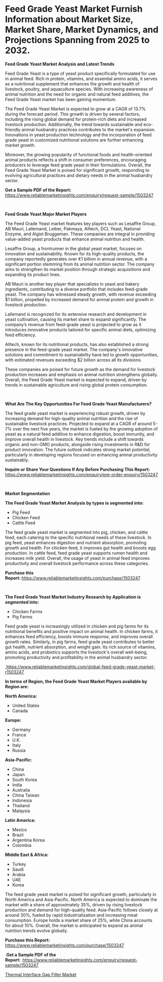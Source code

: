 <p><h1>Feed Grade Yeast Market Furnish Information about Market Size, Market Share, Market Dynamics, and Projections Spanning from 2025 to 2032.</h1></p><p><strong>Feed Grade Yeast Market Analysis and Latest Trends</strong></p>
<p><p>Feed Grade Yeast is a type of yeast product specifically formulated for use in animal feed. Rich in protein, vitamins, and essential amino acids, it serves as a nutritional supplement that enhances the growth and health of livestock, poultry, and aquaculture species. With increasing awareness of animal nutrition and the need for organic and natural feed additives, the Feed Grade Yeast market has been gaining momentum.</p><p>The Feed Grade Yeast Market is expected to grow at a CAGR of 13.7% during the forecast period. This growth is driven by several factors, including the rising global demand for protein-rich diets and increased livestock production. Additionally, the trend towards sustainable and eco-friendly animal husbandry practices contributes to the market's expansion. Innovations in yeast production technology and the incorporation of feed grade yeast in customized nutritional solutions are further enhancing market growth. </p><p>Moreover, the growing popularity of functional foods and health-oriented animal products reflects a shift in consumer preferences, encouraging producers to leverage feed grade yeast in their formulations. Overall, the Feed Grade Yeast Market is poised for significant growth, responding to evolving agricultural practices and dietary needs in the animal husbandry sector.</p></p>
<p><strong>Get a Sample PDF of the Report:&nbsp;</strong> <a href="https://www.reliablemarketinsights.com/enquiry/request-sample/1503247?utm_campaign=3186&utm_medium=2&utm_source=Github&utm_content=ia&utm_term=23032025&utm_id=feed-grade-yeast">https://www.reliablemarketinsights.com/enquiry/request-sample/1503247</a></p>
<p>&nbsp;</p>
<p><strong>Feed Grade Yeast Major Market Players</strong></p>
<p><p>The Feed Grade Yeast market features key players such as Lesaffre Group, AB Mauri, Lallemand, Leiber, Pakmaya, Alltech, DCL Yeast, National Enzyme, and Algist Bruggeman. These companies are integral in providing value-added yeast products that enhance animal nutrition and health.</p><p>Lesaffre Group, a frontrunner in the global yeast market, focuses on innovation and sustainability. Known for its high-quality products, the company reportedly generates over €1 billion in annual revenue, with a significant portion stemming from its animal nutrition sector. The company aims to strengthen its market position through strategic acquisitions and expanding its product lines.</p><p>AB Mauri is another key player that specializes in yeast and bakery ingredients, contributing to a diverse portfolio that includes feed-grade yeast. The company has witnessed steady growth, with revenue exceeding $1 billion, propelled by increased demand for animal protein and growth in livestock production.</p><p>Lallemand is recognized for its extensive research and development in yeast cultivation, causing its market share to expand significantly. The company’s revenue from feed-grade yeast is projected to grow as it introduces innovative products tailored for specific animal diets, optimizing feed efficiency.</p><p>Alltech, known for its nutritional products, has also established a strong presence in the feed-grade yeast market. The company's innovative solutions and commitment to sustainability have led to growth opportunities, with estimated revenues exceeding $2 billion across all its divisions. </p><p>These companies are poised for future growth as the demand for livestock production increases and emphasis on animal nutrition strengthens globally. Overall, the Feed Grade Yeast market is expected to expand, driven by trends in sustainable agriculture and rising global protein consumption.</p></p>
<p>&nbsp;</p>
<p><strong>What Are The Key Opportunities For Feed Grade Yeast Manufacturers?</strong></p>
<p><p>The feed grade yeast market is experiencing robust growth, driven by increasing demand for high-quality animal nutrition and the rise of sustainable livestock practices. Projected to expand at a CAGR of around 5-7% over the next five years, the market is fueled by the growing adoption of yeast as a natural feed additive to enhance digestion, boost immunity, and improve overall health in livestock. Key trends include a shift towards organic and non-GMO products, alongside rising investments in R&D for product innovation. The future outlook indicates strong market potential, particularly in developing regions focused on enhancing animal productivity sustainably.</p></p>
<p><strong>Inquire or Share Your Questions If Any Before Purchasing This Report:</strong> <a href="https://www.reliablemarketinsights.com/enquiry/pre-order-enquiry/1503247?utm_campaign=3186&utm_medium=2&utm_source=Github&utm_content=ia&utm_term=23032025&utm_id=feed-grade-yeast">https://www.reliablemarketinsights.com/enquiry/pre-order-enquiry/1503247</a></p>
<p>&nbsp;</p>
<p><strong>Market Segmentation</strong></p>
<p><strong>The Feed Grade Yeast Market Analysis by types is segmented into:</strong></p>
<p><ul><li>Pig Feed</li><li>Chicken Feed</li><li>Cattle Feed</li></ul></p>
<p><p>The feed grade yeast market is segmented into pig, chicken, and cattle feed, each catering to the specific nutritional needs of these livestock. In pig feed, yeast enhances digestion and nutrient absorption, promoting growth and health. For chicken feed, it improves gut health and boosts egg production. In cattle feed, feed grade yeast supports rumen health and increases milk yield. Overall, the usage of yeast in animal feed improves productivity and overall livestock performance across these categories.</p></p>
<p><strong>Purchase this Report:&nbsp;</strong><a href="https://www.reliablemarketinsights.com/purchase/1503247?utm_campaign=3186&utm_medium=2&utm_source=Github&utm_content=ia&utm_term=23032025&utm_id=feed-grade-yeast">https://www.reliablemarketinsights.com/purchase/1503247</a></p>
<p>&nbsp;</p>
<p><strong>The Feed Grade Yeast Market Industry Research by Application is segmented into:</strong></p>
<p><ul><li>Chicken Farms</li><li>Pig Farms</li></ul></p>
<p><p>Feed grade yeast is increasingly utilized in chicken and pig farms for its nutritional benefits and positive impact on animal health. In chicken farms, it enhances feed efficiency, boosts immune response, and improves overall growth rates. Similarly, in pig farms, feed grade yeast contributes to better gut health, nutrient absorption, and weight gain. Its rich source of vitamins, amino acids, and probiotics supports the livestock's overall well-being, promoting productivity and profitability in the animal husbandry sector.</p></p>
<p><a href="https://www.reliablemarketinsights.com/global-feed-grade-yeast-market-r1503247?utm_campaign=3186&utm_medium=2&utm_source=Github&utm_content=ia&utm_term=23032025&utm_id=feed-grade-yeast">&nbsp;https://www.reliablemarketinsights.com/global-feed-grade-yeast-market-r1503247</a></p>
<p><strong>In terms of Region, the Feed Grade Yeast Market Players available by Region are:</strong></p>
<p>
    <p> <strong> North America: </strong>
        <ul>
            <li>United States</li>
            <li>Canada</li>
        </ul>
        </p> 
    <p> <strong> Europe: </strong>
        <ul>
            <li>Germany</li>
            <li>France</li>
            <li>U.K.</li>
            <li>Italy</li>
            <li>Russia</li>
        </ul>
        </p> 
    <p> <strong> Asia-Pacific: </strong>
        <ul>
            <li>China</li>
            <li>Japan</li>
            <li>South Korea</li>
            <li>India</li>
            <li>Australia</li>
            <li>China Taiwan</li>
            <li>Indonesia</li>
            <li>Thailand</li>
            <li>Malaysia</li>
        </ul>
        </p> 
    <p> <strong> Latin America: </strong>
        <ul>
            <li>Mexico</li>
            <li>Brazil</li>
            <li>Argentina Korea</li>
            <li>Colombia</li>
        </ul>
        </p> 
    <p> <strong> Middle East & Africa: </strong>
        <ul>
            <li>Turkey</li>
            <li>Saudi</li>
            <li>Arabia</li>
            <li>UAE</li>
            <li>Korea</li>
        </ul>
    </p>
    </p>
<p><p>The feed grade yeast market is poised for significant growth, particularly in North America and Asia-Pacific. North America is expected to dominate the market with a share of approximately 35%, driven by rising livestock production and demand for high-quality feed. Asia-Pacific follows closely at around 30%, fueled by rapid industrialization and increasing meat consumption. Europe holds a market share of 25%, while China accounts for about 10%. Overall, the market is anticipated to expand as animal nutrition trends evolve globally.</p></p>
<p><strong>Purchase this Report: </strong><a href="https://www.reliablemarketinsights.com/purchase/1503247?utm_campaign=3186&utm_medium=2&utm_source=Github&utm_content=ia&utm_term=23032025&utm_id=feed-grade-yeast">https://www.reliablemarketinsights.com/purchase/1503247</a></p>
<p>&nbsp;<strong>Get a Sample PDF of the Report:&nbsp;&nbsp;</strong><a href="https://www.reliablemarketinsights.com/enquiry/request-sample/1503247?utm_campaign=3186&utm_medium=2&utm_source=Github&utm_content=ia&utm_term=23032025&utm_id=feed-grade-yeast">https://www.reliablemarketinsights.com/enquiry/request-sample/1503247</a></p>
<p><strong></strong></p>
<p><p><a href="https://github.com/ancsyanagha/Market-Research-Report-List-1/blob/main/thermal-interface-gap-filler-market.md?utm_campaign=3186&utm_medium=2&utm_source=Github&utm_content=ia&utm_term=23032025&utm_id=feed-grade-yeast">Thermal Interface Gap Filler Market</a></p></p>